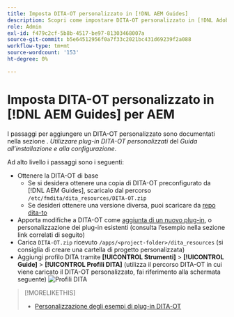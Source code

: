 ```yaml
---
title: Imposta DITA-OT personalizzato in [!DNL AEM Guides]
description: Scopri come impostare DITA-OT personalizzato in [!DNL Adobe Experience Manager Guides]
role: Admin
exl-id: f479c2cf-5b8b-4517-be97-81303468007a
source-git-commit: b5e64512956f0a7f33c2021bc431d69239f2a088
workflow-type: tm+mt
source-wordcount: '153'
ht-degree: 0%

---
```


# Imposta DITA-OT personalizzato in [!DNL AEM Guides] per AEM

I passaggi per aggiungere un DITA-OT personalizzato sono documentati nella sezione . _Utilizzare plug-in DITA-OT personalizzati_ del _Guida all’installazione e alla configurazione_.

Ad alto livello i passaggi sono i seguenti:

+ Ottenere la DITA-OT di base
   + Se si desidera ottenere una copia di DITA-OT preconfigurato da [!DNL AEM Guides], scaricalo dal percorso `/etc/fmdita/dita_resources/DITA-OT.zip`
   + Se desideri ottenere una versione diversa, puoi scaricare da [repo dita-to](https://www.dita-ot.org/download)
+ Apporta modifiche a DITA-OT come [aggiunta di un nuovo plug-in](https://www.dita-ot.org/dev/topics/plugins-installing.html), o personalizzazione dei plug-in esistenti (consulta l’esempio nella sezione link correlati di seguito)
+ Carica `DITA-OT.zip` ricevuto `/apps/<project-folder>/dita_resources` (si consiglia di creare una cartella di progetto personalizzata)
+ Aggiungi profilo DITA tramite **[!UICONTROL Strumenti]** > **[!UICONTROL Guide]** > **[!UICONTROL Profili DITA]** (utilizza il percorso DITA-OT in cui viene caricato il DITA-OT personalizzato, fai riferimento alla schermata seguente)
   ![Profili DITA](assets/dita-profile.png)

>[!MORELIKETHIS]
>
>+ [Personalizzazione degli esempi di plug-in DITA-OT](https://www.dita-ot.org/dev/topics/pdf-customization.html)

